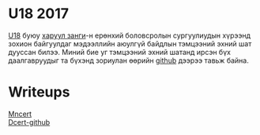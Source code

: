 # U18 2017

[U18](http://www.haruulzangi.mn/challengesu18/rules) буюу [харуул занги](http://www.haruulzangi.mn/about)-н ерөнхий боловсролын сургуулиудын хүрээнд зохион байгуулдаг мэдээллийн аюулгүй байдлын тэмцээний эхний шат дууссан билээ. Миний бие уг тэмцээний эхний шатанд ирсэн бүх даалгавруудыг та бүхэнд зориулан өөрийн [github](https://github.com/enkhee-Osiris) дээрээ тавьж байна.

# Writeups

[Mncert](http://mncert.org/blog/post/Writeup)  
[Dcert-github](https://github.com/DCERT-MNDC/HZ-U18-2017)
